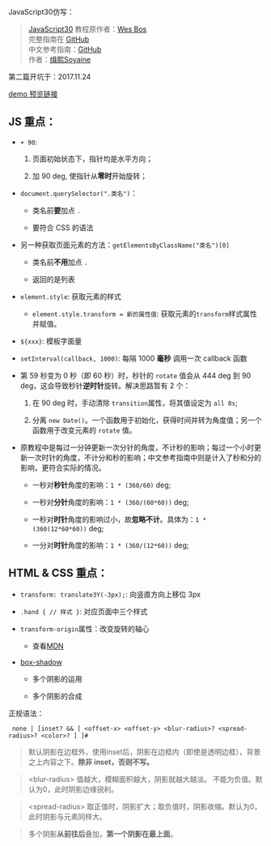 JavaScript30仿写：
> [JavaScript30](https://javascript30.com) 教程原作者：[Wes Bos](https://github.com/wesbos)    
> 完整指南在 [GitHub](https://github.com/wesbos/JavaScript30)  
> 中文参考指南：[GitHub](https://github.com/soyaine/JavaScript30)  
> 作者：[缉熙Soyaine](https://github.com/soyaine)  

第二篇开坑于：2017.11.24

[demo 预览链接](https://hehe1111.github.io/js_demo/js30/02%20-%20JS%20+%20CSS%20Clock/)  

## JS 重点：

- `+ 90`:

    1. 页面初始状态下，指针均是水平方向；

    2. 加 90 deg, 使指针从**零时**开始旋转；

- `document.querySelector(".类名")`：

    - 类名前**要**加点 `.`

    - 要符合 CSS 的语法

- 另一种获取页面元素的方法：`getElementsByClassName("类名")[0]`

    - 类名前**不用**加点 `.`

    - 返回的是列表


- `element.style`: 获取元素的样式

    - `element.style.transform = 新的属性值`: 获取元素的`transform`样式属性并赋值。


- `${xxx}`: 模板字面量

- `setInterval(callback, 1000)`: 每隔 1000 **毫秒** 调用一次 callback 函数

- 第 59 秒变为 0 秒（即 60 秒）时，秒针的 `rotate` 值会从 444 deg 到 90 deg，这会导致秒针**逆时针**旋转。解决思路暂有 2 个：

    1. 在 90 deg 时，手动清除 `transition`属性，将其值设定为 `all 0s`;

    2. 分离 `new Date()`。一个函数用于初始化，获得时间并转为角度值；另一个函数用于改变元素的 `rotate` 值。

- 原教程中是每过一分钟更新一次分针的角度，不计秒的影响；每过一个小时更新一次时针的角度，不计分和秒的影响；中文参考指南中则是计入了秒和分的影响，更符合实际的情况。

    - 一秒对**秒针**角度的影响：`1 * (360/60)` deg;

    - 一秒对**分针**角度的影响：`1 * (360/(60*60))` deg;

    - 一秒对**时针**角度的影响过小，故**忽略不计**。具体为：`1 * (360(12*60*60))` deg;

    - 一分对**时针**角度的影响：`1 * (360/(12*60))` deg;


## HTML & CSS 重点：

- `transform: translate3Y(-3px);`: 向竖直方向上移位 3px

- `.hand { // 样式 }`: 对应页面中三个样式

- `transform-origin`属性：改变旋转的轴心
    - 查看[MDN](https://developer.mozilla.org/zh-CN/docs/Web/CSS/transform-origin)


- [box-shadow](https://developer.mozilla.org/zh-CN/docs/Web/CSS/box-shadow)

    - 多个阴影的运用

    - 多个阴影的合成

正规语法：
```
 none | [inset? && [ <offset-x> <offset-y> <blur-radius>? <spread-radius>? <color>? ] ]#
```

> 默认阴影在边框外，使用inset后，阴影在边框内（即使是透明边框），背景之上内容之下。**除非 inset，否则不写。**

> &lt;blur-radius&gt; 值越大，模糊面积越大，阴影就越大越淡。 不能为负值。默认为0，此时阴影边缘锐利。

> &lt;spread-radius&gt; 取正值时，阴影扩大；取负值时，阴影收缩。默认为0，此时阴影与元素同样大。

> 多个阴影**从前往后**叠加，**第一个阴影在最上面**。
